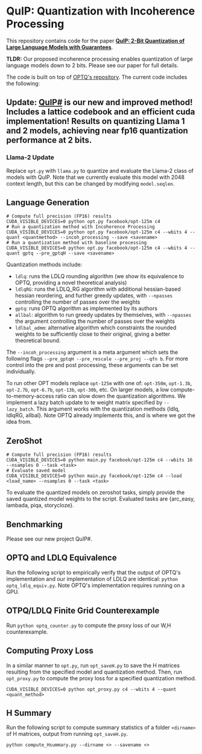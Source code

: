 # QuIP: Quantization with Incoherence Processing

This repository contains code for the paper [**QuIP: 2-Bit Quantization of Large Language Models with Guarantees**](https://arxiv.org/pdf/2307.13304.pdf). 

**TLDR:** Our proposed incoherence processing enables quantization of large language models down to 2 bits.
Please see our paper for full details.

The code is built on top of [OPTQ's repository](https://github.com/IST-DASLab/gptq). The current code includes the following: 


## Update: [QuIP#](https://github.com/Cornell-RelaxML/quip-sharp) is our new and improved method! Includes a lattice codebook and an efficient cuda implementation! Results on quantizing Llama 1 and 2 models, achieving near fp16 quantization performance at 2 bits. 

### Llama-2 Update
Replace `opt.py` with `llama.py` to quantize and evaluate the Llama-2 class of models with QuIP. 
Note that we currently evaluate this model with 2048 context length, but this can be changed by modifying `model.seqlen`.

## Language Generation

```
# Compute full precision (FP16) results
CUDA_VISIBLE_DEVICES=0 python opt.py facebook/opt-125m c4
# Run a quantization method with Incoherence Processing
CUDA_VISIBLE_DEVICES=0 python opt.py facebook/opt-125m c4 --wbits 4 --quant <quantmethod> --incoh_processing --save <savename>
# Run a quantization method with baseline processing
CUDA_VISIBLE_DEVICES=0 python opt.py facebook/opt-125m c4 --wbits 4 --quant gptq --pre_gptqH --save <savename>
````

Quantization methods include:
- `ldlq`: runs the LDLQ rounding algorithm (we show its equivalence to OPTQ, providing a novel theoretical analysis)
- `ldlqRG`: runs the LDLQ_RG algorithm with additional hessian-based hessian reordering, and further greedy updates, with `--npasses` controlling the number of passes over the weights
- `gptq`: runs OPTQ algorithm as implemented by its authors
- `allbal`: algorithm to run greedy updates by themselves, with `--npasses` the argument controlling the number of passes over the weights
- `ldlbal_admm`: alternative algorithm which constraints the rounded weights to be sufficiently close to their original, giving a better theoretical bound.

The `--incoh_processing` argument is a meta argument which sets the following flags `--pre_gptqH --pre_rescale --pre_proj --qfn b`. 
For more control into the pre and post processing, these arguments can be set individually.

To run other OPT models replace `opt-125m` with one of: `opt-350m`, `opt-1.3b`, `opt-2.7b`, `opt-6.7b`, `opt-13b`, `opt-30b`, etc.
On larger models, a low compute-to-memory-access ratio can slow down the quantization algorithms. 
We implement a lazy batch update to te weight matrix specified by `--lazy_batch`.
This argument works with the quantization methods {ldlq, ldlqRG, allbal}.
Note OPTQ already implements this, and is where we got the idea from.

## ZeroShot

```
# Compute full precision (FP16) results 
CUDA_VISIBLE_DEVICES=0 python main.py facebook/opt-125m c4 --wbits 16 --nsamples 0 --task <task>
# Evaluate saved model
CUDA_VISIBLE_DEVICES=0 python main.py facebook/opt-125m c4 --load <load_name> --nsamples 0 --task <task>
```
To evaluate the quantized models on zeroshot tasks, simply provide the saved quantized model weights to the script.
Evaluated tasks are {arc_easy, lambada, piqa, storycloze}.

## Benchmarking
Please see our new project QuIP#.


## OPTQ and LDLQ Equivalence
Run the following script to empirically verify that the output of OPTQ's implementation and our implementation of LDLQ are identical: `python optq_ldlq_equiv.py`.
Note OPTQ's implementation requires running on a GPU.

## OTPQ/LDLQ Finite Grid Counterexample
Run `python optq_counter.py` to compute the proxy loss of our W,H counterexample. 

## Computing Proxy Loss
In a similar manner to `opt.py`, run `opt_saveH.py` to save the H matrices resulting from the specified model and quantization method.
Then, run `opt_proxy.py` to compute the proxy loss for a specified quantization method. 
```
CUDA_VISIBLE_DEVICES=0 python opt_proxy.py c4 --wbits 4 --quant <quant_method>
```

## H Summary
Run the following script to compute summary statistics of a folder `<dirname>` of H matrices, output from running `opt_saveH.py`. 
```
python compute_Hsummary.py --dirname <> --savename <> 
```

